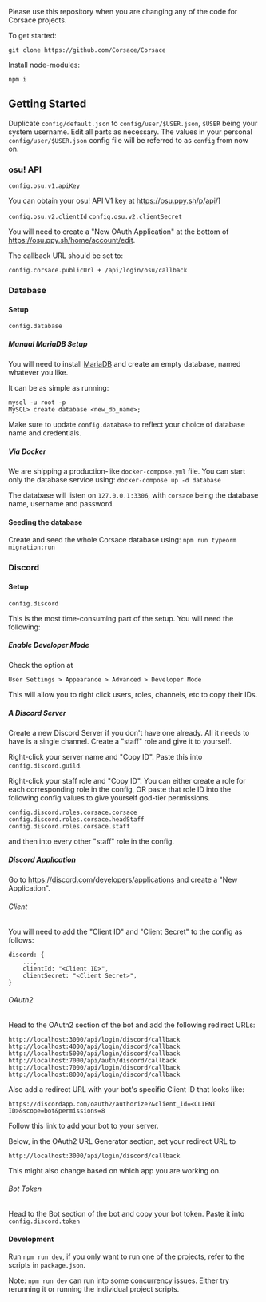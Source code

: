 Please use this repository when you are changing any of the code for Corsace projects.

To get started:
```
git clone https://github.com/Corsace/Corsace
```

Install node-modules:
```
npm i
```

## Getting Started

Duplicate `config/default.json` to `config/user/$USER.json`, `$USER` being your system username. Edit all parts as necessary. 
The values in your personal `config/user/$USER.json` config file will be referred to as `config` from now on.

### osu! API

`config.osu.v1.apiKey`

You can obtain your osu! API V1 key at https://osu.ppy.sh/p/api/]

`config.osu.v2.clientId`
`config.osu.v2.clientSecret`

You will need to create a "New OAuth Application" at the bottom of https://osu.ppy.sh/home/account/edit.

The callback URL should be set to:
```
config.corsace.publicUrl + /api/login/osu/callback
```

### Database

#### Setup

`config.database`

##### Manual MariaDB Setup

You will need to install [MariaDB](https://mariadb.org/) and create an empty database, named whatever you like. 

It can be as simple as running:
```
mysql -u root -p
MySQL> create database <new_db_name>; 
```

Make sure to update `config.database` to reflect your choice of database name and credentials.

##### Via Docker

We are shipping a production-like `docker-compose.yml` file. You can start only the database service using: `docker-compose up -d database`

The database will listen on `127.0.0.1:3306`, with `corsace` being the database name, username and password.

#### Seeding the database

Create and seed the whole Corsace database using: `npm run typeorm migration:run`

### Discord

#### Setup

`config.discord`

This is the most time-consuming part of the setup. 
You will need the following:

##### Enable Developer Mode
Check the option at 
```
User Settings > Appearance > Advanced > Developer Mode
```

This will allow you to right click users, roles, channels, etc to copy their IDs.

##### A Discord Server
Create a new Discord Server if you don't have one already. All it needs to have is a single channel.
Create a "staff" role and give it to yourself.

Right-click your server name and "Copy ID". Paste this into `config.discord.guild`.

Right-click your staff role and "Copy ID". You can either create a role for each corresponding role in the config, OR 
paste that role ID into the following config values to give yourself god-tier permissions.
```
config.discord.roles.corsace.corsace
config.discord.roles.corsace.headStaff
config.discord.roles.corsace.staff
```
and then into every other "staff" role in the config.

##### Discord Application
Go to https://discord.com/developers/applications and create a "New Application".

###### Client
You will need to add the "Client ID" and "Client Secret" to the config as follows:
```
discord: {
    ...,
    clientId: "<Client ID>",
    clientSecret: "<Client Secret>",
}
```

###### OAuth2
Head to the OAuth2 section of the bot and add the following redirect URLs:
```
http://localhost:3000/api/login/discord/callback
http://localhost:4000/api/login/discord/callback
http://localhost:5000/api/login/discord/callback
http://localhost:7000/api/auth/discord/callback
http://localhost:7000/api/login/discord/callback
http://localhost:8000/api/login/discord/callback
```

Also add a redirect URL with your bot's specific Client ID that looks like:
```
https://discordapp.com/oauth2/authorize?&client_id=<CLIENT ID>&scope=bot&permissions=8
```
Follow this link to add your bot to your server.

Below, in the OAuth2 URL Generator section, set your redirect URL to
```
http://localhost:3000/api/login/discord/callback
```
This might also change based on which app you are working on.

###### Bot Token
Head to the Bot section of the bot and copy your bot token. 
Paste it into `config.discord.token`

#### Development

Run `npm run dev`, if you only want to run one of the projects, refer to the scripts in `package.json`.

Note: `npm run dev` can run into some concurrency issues. 
Either try rerunning it or running the individual project scripts.

